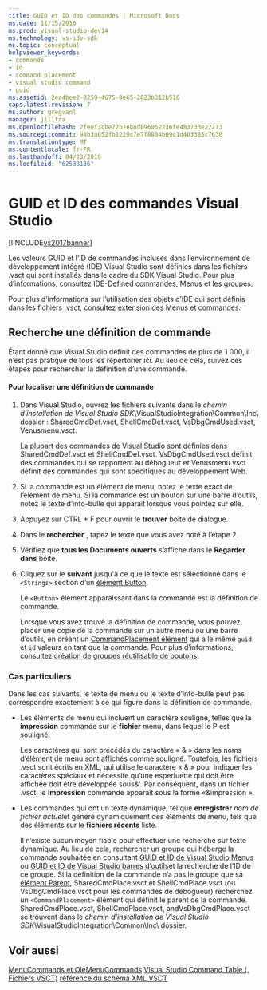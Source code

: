 ```yaml
---
title: GUID et ID des commandes | Microsoft Docs
ms.date: 11/15/2016
ms.prod: visual-studio-dev14
ms.technology: vs-ide-sdk
ms.topic: conceptual
helpviewer_keywords:
- commands
- id
- command placement
- visual studio command
- guid
ms.assetid: 2ea4bee2-0259-4675-8e65-2023b312b516
caps.latest.revision: 7
ms.author: gregvanl
manager: jillfra
ms.openlocfilehash: 2feef3cbe72b7eb8db96052236fe483733e22273
ms.sourcegitcommit: 94b3a052fb1229c7e7f8804b09c1d403385c7630
ms.translationtype: MT
ms.contentlocale: fr-FR
ms.lasthandoff: 04/23/2019
ms.locfileid: "62538136"
---
```

# <a name="guids-and-ids-of-visual-studio-commands"></a>GUID et ID des commandes Visual Studio
[!INCLUDE[vs2017banner](../../includes/vs2017banner.md)]

Les valeurs GUID et l’ID de commandes incluses dans l’environnement de développement intégré (IDE) Visual Studio sont définies dans les fichiers .vsct qui sont installés dans le cadre du SDK Visual Studio. Pour plus d’informations, consultez [IDE-Defined commandes, Menus et les groupes](../../extensibility/internals/ide-defined-commands-menus-and-groups.md).

 Pour plus d’informations sur l’utilisation des objets d’IDE qui sont définis dans les fichiers .vsct, consultez [extension des Menus et commandes](../../extensibility/extending-menus-and-commands.md).

## <a name="finding-a-command-definition"></a>Recherche une définition de commande
 Étant donné que Visual Studio définit des commandes de plus de 1 000, il n’est pas pratique de tous les répertorier ici. Au lieu de cela, suivez ces étapes pour rechercher la définition d’une commande.

#### <a name="to-locate-a-command-definition"></a>Pour localiser une définition de commande

1. Dans Visual Studio, ouvrez les fichiers suivants dans le *chemin d’installation de Visual Studio SDK*\VisualStudioIntegration\Common\Inc\ dossier : SharedCmdDef.vsct, ShellCmdDef.vsct, VsDbgCmdUsed.vsct, Venusmenu.vsct.

    La plupart des commandes de Visual Studio sont définies dans SharedCmdDef.vsct et ShellCmdDef.vsct. VsDbgCmdUsed.vsct définit des commandes qui se rapportent au débogueur et Venusmenu.vsct définit des commandes qui sont spécifiques au développement Web.

2. Si la commande est un élément de menu, notez le texte exact de l’élément de menu. Si la commande est un bouton sur une barre d’outils, notez le texte d’info-bulle qui apparaît lorsque vous pointez sur elle.

3. Appuyez sur CTRL + F pour ouvrir le **trouver** boîte de dialogue.

4. Dans le **rechercher** , tapez le texte que vous avez noté à l’étape 2.

5. Vérifiez que **tous les Documents ouverts** s’affiche dans le **Regarder dans** boîte.

6. Cliquez sur le **suivant** jusqu'à ce que le texte est sélectionné dans le `<Strings>` section d’un [élément Button](../../extensibility/button-element.md).

    Le `<Button>` élément apparaissant dans la commande est la définition de commande.

   Lorsque vous avez trouvé la définition de commande, vous pouvez placer une copie de la commande sur un autre menu ou une barre d’outils, en créant un [CommandPlacement élément](../../extensibility/commandplacement-element.md) qui a le même `guid` et `id` valeurs en tant que la commande. Pour plus d’informations, consultez [création de groupes réutilisable de boutons](../../extensibility/creating-reusable-groups-of-buttons.md).

### <a name="special-cases"></a>Cas particuliers
 Dans les cas suivants, le texte de menu ou le texte d’info-bulle peut pas correspondre exactement à ce qui figure dans la définition de commande.

- Les éléments de menu qui incluent un caractère souligné, telles que la **impression** commande sur le **fichier** menu, dans lequel le P est souligné.

     Les caractères qui sont précédés du caractère « & » dans les noms d’élément de menu sont affichés comme souligné. Toutefois, les fichiers .vsct sont écrits en XML, qui utilise le caractère « & » pour indiquer les caractères spéciaux et nécessite qu’une esperluette qui doit être affichée doit être développée sous&amp;'. Par conséquent, dans un fichier .vsct, le **impression** commande apparaît sous la forme «&amp;impression ».

- Les commandes qui ont un texte dynamique, tel que **enregistrer** *nom de fichier actuel*et généré dynamiquement des éléments de menu, tels que des éléments sur le **fichiers récents** liste.

     Il n’existe aucun moyen fiable pour effectuer une recherche sur texte dynamique. Au lieu de cela, rechercher un groupe qui héberge la commande souhaitée en consultant [GUID et ID de Visual Studio Menus](../../extensibility/internals/guids-and-ids-of-visual-studio-menus.md) ou [GUID et ID de Visual Studio barres d’outils](../../extensibility/internals/guids-and-ids-of-visual-studio-toolbars.md)et la recherche de l’ID de ce groupe. Si la définition de la commande n’a pas le groupe que sa [élément Parent](../../extensibility/parent-element.md), SharedCmdPlace.vsct et ShellCmdPlace.vsct (ou VsDbgCmdPlace.vsct pour les commandes de débogueur) recherchez un `<CommandPlacement>` élément qui définit le parent de la commande. SharedCmdPlace.vsct, ShellCmdPlace.vsct, andVsDbgCmdPlace.vsct se trouvent dans le *chemin d’installation de Visual Studio SDK*\VisualStudioIntegration\Common\Inc\ dossier.

## <a name="see-also"></a>Voir aussi
 [MenuCommands et OleMenuCommands](../../misc/menucommands-vs-olemenucommands.md) [Visual Studio Command Table (. Fichiers VSCT)](../../extensibility/internals/visual-studio-command-table-dot-vsct-files.md) [référence du schéma XML VSCT](../../extensibility/vsct-xml-schema-reference.md)
